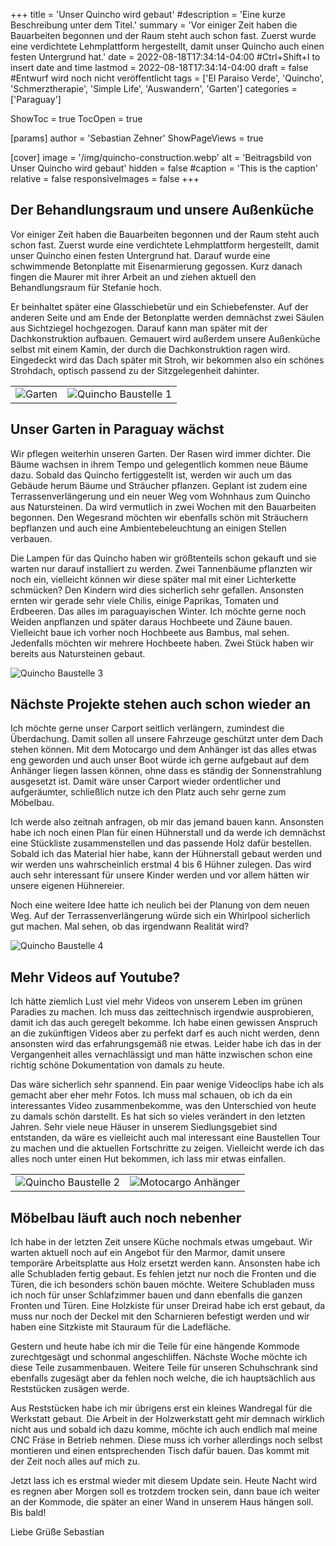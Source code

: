 +++
title = 'Unser Quincho wird gebaut'
#description = 'Eine kurze Beschreibung unter dem Titel.'
summary = 'Vor einiger Zeit haben die Bauarbeiten begonnen und der Raum steht auch schon fast. Zuerst wurde eine verdichtete Lehmplattform hergestellt, damit unser Quincho auch einen festen Untergrund hat.'
date = 2022-08-18T17:34:14-04:00 #Ctrl+Shift+I to insert date and time
lastmod = 2022-08-18T17:34:14-04:00
draft = false #Entwurf wird noch nicht veröffentlicht
tags = ['El Paraiso Verde', 'Quincho', 'Schmerztherapie', 'Simple Life', 'Auswandern', 'Garten']
categories = ['Paraguay']

ShowToc = true
TocOpen = true

[params]
    author = 'Sebastian Zehner'
    ShowPageViews = true

[cover]
    image = '/img/quincho-construction.webp'
    alt = 'Beitragsbild von Unser Quincho wird gebaut'
    hidden = false
    #caption = 'This is the caption'
    relative = false
    responsiveImages = false
+++

## Der Behandlungsraum und unsere Außenküche

Vor einiger Zeit haben die Bauarbeiten begonnen und der Raum steht auch schon fast. Zuerst wurde eine verdichtete Lehmplattform hergestellt, damit unser Quincho einen festen Untergrund hat. Darauf wurde eine schwimmende Betonplatte mit Eisenarmierung gegossen. Kurz danach fingen die Maurer mit ihrer Arbeit an und ziehen aktuell den Behandlungsraum für Stefanie hoch.

Er beinhaltet später eine Glasschiebetür und ein Schiebefenster. Auf der anderen Seite und am Ende der Betonplatte werden demnächst zwei Säulen aus Sichtziegel hochgezogen. Darauf kann man später mit der Dachkonstruktion aufbauen. Gemauert wird außerdem unsere Außenküche selbst mit einem Kamin, der durch die Dachkonstruktion ragen wird. Eingedeckt wird das Dach später mit Stroh, wir bekommen also ein schönes Strohdach, optisch passend zu der Sitzgelegenheit dahinter.

|             |              |
|-------------|-------------:|
|![Garten](/img/galleries/quincho-construction/garden.webp)|![Quincho Baustelle 1](/img/galleries/quincho-construction/quincho-construction-1.webp)|

## Unser Garten in Paraguay wächst

Wir pflegen weiterhin unseren Garten. Der Rasen wird immer dichter. Die Bäume wachsen in ihrem Tempo und gelegentlich kommen neue Bäume dazu. Sobald das Quincho fertiggestellt ist, werden wir auch um das Gebäude herum Bäume und Sträucher pflanzen. Geplant ist zudem eine Terrassenverlängerung und ein neuer Weg vom Wohnhaus zum Quincho aus Natursteinen. Da wird vermutlich in zwei Wochen mit den Bauarbeiten begonnen. Den Wegesrand möchten wir ebenfalls schön mit Sträuchern bepflanzen und auch eine Ambientebeleuchtung an einigen Stellen verbauen.

Die Lampen für das Quincho haben wir größtenteils schon gekauft und sie warten nur darauf installiert zu werden. Zwei Tannenbäume pflanzten wir noch ein, vielleicht können wir diese später mal mit einer Lichterkette schmücken? Den Kindern wird dies sicherlich sehr gefallen. Ansonsten ernten wir gerade sehr viele Chilis, einige Paprikas, Tomaten und Erdbeeren. Das alles im paraguayischen Winter. Ich möchte gerne noch Weiden anpflanzen und später daraus Hochbeete und Zäune bauen. Vielleicht baue ich vorher noch Hochbeete aus Bambus, mal sehen. Jedenfalls möchten wir mehrere Hochbeete haben. Zwei Stück haben wir bereits aus Natursteinen gebaut.

![Quincho Baustelle 3](/img/galleries/quincho-construction/quincho-construction-3.webp)

## Nächste Projekte stehen auch schon wieder an

Ich möchte gerne unser Carport seitlich verlängern, zumindest die Überdachung. Damit sollen all unsere Fahrzeuge geschützt unter dem Dach stehen können. Mit dem Motocargo und dem Anhänger ist das alles etwas eng geworden und auch unser Boot würde ich gerne aufgebaut auf dem Anhänger liegen lassen können, ohne dass es ständig der Sonnenstrahlung ausgesetzt ist. Damit wäre unser Carport wieder ordentlicher und aufgeräumter, schließlich nutze ich den Platz auch sehr gerne zum Möbelbau.

Ich werde also zeitnah anfragen, ob mir das jemand bauen kann. Ansonsten habe ich noch einen Plan für einen Hühnerstall und da werde ich demnächst eine Stückliste zusammenstellen und das passende Holz dafür bestellen. Sobald ich das Material hier habe, kann der Hühnerstall gebaut werden und wir werden uns wahrscheinlich erstmal 4 bis 6 Hühner zulegen. Das wird auch sehr interessant für unsere Kinder werden und vor allem hätten wir unsere eigenen Hühnereier.

Noch eine weitere Idee hatte ich neulich bei der Planung von dem neuen Weg. Auf der Terrassenverlängerung würde sich ein Whirlpool sicherlich gut machen. Mal sehen, ob das irgendwann Realität wird?

![Quincho Baustelle 4](/img/galleries/quincho-construction/quincho-construction-4.webp)

## Mehr Videos auf Youtube?

Ich hätte ziemlich Lust viel mehr Videos von unserem Leben im grünen Paradies zu machen. Ich muss das zeittechnisch irgendwie ausprobieren, damit ich das auch geregelt bekomme. Ich habe einen gewissen Anspruch an die zukünftigen Videos aber zu perfekt darf es auch nicht werden, denn ansonsten wird das erfahrungsgemäß nie etwas. Leider habe ich das in der Vergangenheit alles vernachlässigt und man hätte inzwischen schon eine richtig schöne Dokumentation von damals zu heute. 

Das wäre sicherlich sehr spannend. Ein paar wenige Videoclips habe ich als gemacht aber eher mehr Fotos. Ich muss mal schauen, ob ich da ein interessantes Video zusammenbekomme, was den Unterschied von heute zu damals schön darstellt. Es hat sich so vieles verändert in den letzten Jahren. Sehr viele neue Häuser in unserem Siedlungsgebiet sind entstanden, da wäre es vielleicht auch mal interessant eine Baustellen Tour zu machen und die aktuellen Fortschritte zu zeigen. Vielleicht werde ich das alles noch unter einen Hut bekommen, ich lass mir etwas einfallen.

|             |              |
|-------------|-------------:|
|![Quincho Baustelle 2](/img/galleries/quincho-construction/quincho-construction-2.webp)|![Motocargo Anhänger](/img/galleries/quincho-construction/motocargo-trailer.webp)|

## Möbelbau läuft auch noch nebenher

Ich habe in der letzten Zeit unsere Küche nochmals etwas umgebaut. Wir warten aktuell noch auf ein Angebot für den Marmor, damit unsere temporäre Arbeitsplatte aus Holz ersetzt werden kann. Ansonsten habe ich alle Schubladen fertig gebaut. Es fehlen jetzt nur noch die Fronten und die Türen, die ich besonders schön bauen möchte. Weitere Schubladen muss ich noch für unser Schlafzimmer bauen und dann ebenfalls die ganzen Fronten und Türen. Eine Holzkiste für unser Dreirad habe ich erst gebaut, da muss nur noch der Deckel mit den Scharnieren befestigt werden und wir haben eine Sitzkiste mit Stauraum für die Ladefläche.

Gestern und heute habe ich mir die Teile für eine hängende Kommode zurechtgesägt und schonmal angeschliffen. Nächste Woche möchte ich diese Teile zusammenbauen. Weitere Teile für unseren Schuhschrank sind ebenfalls zugesägt aber da fehlen noch welche, die ich hauptsächlich aus Reststücken zusägen werde. 

Aus Reststücken habe ich mir übrigens erst ein kleines Wandregal für die Werkstatt gebaut. Die Arbeit in der Holzwerkstatt geht mir demnach wirklich nicht aus und sobald ich dazu komme, möchte ich auch endlich mal meine CNC Fräse in Betrieb nehmen. Diese muss ich vorher allerdings noch selbst montieren und einen entsprechenden Tisch dafür bauen. Das kommt mit der Zeit noch alles auf mich zu.

Jetzt lass ich es erstmal wieder mit diesem Update sein. Heute Nacht wird es regnen aber Morgen soll es trotzdem trocken sein, dann baue ich weiter an der Kommode, die später an einer Wand in unserem Haus hängen soll. Bis bald!

Liebe Grüße
Sebastian
